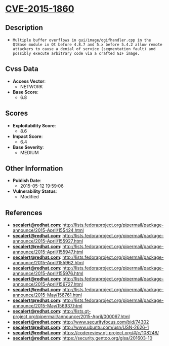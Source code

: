 
# [CVE-2015-1860](https://cve.mitre.org/cgi-bin/cvename.cgi?name=CVE-2015-1860)

## Description

- `Multiple buffer overflows in gui/image/qgifhandler.cpp in the QtBase module in Qt before 4.8.7 and 5.x before 5.4.2 allow remote attackers to cause a denial of service (segmentation fault) and possibly execute arbitrary code via a crafted GIF image.`

## Cvss Data

- **Access Vector**:
  - NETWORK
- **Base Score**:
  - 6.8

## Scores

- **Exploitability Score**:
  - 8.6
- **Impact Score**:
  - 6.4
- **Base Severity**:
  - MEDIUM

## Other Information

- **Publish Date**:
  - 2015-05-12 19:59:06
- **Vulnerability Status**:
  - Modified

## References

- **secalert@redhat.com**: http://lists.fedoraproject.org/pipermail/package-announce/2015-April/155424.html
- **secalert@redhat.com**: http://lists.fedoraproject.org/pipermail/package-announce/2015-April/155927.html
- **secalert@redhat.com**: http://lists.fedoraproject.org/pipermail/package-announce/2015-April/155947.html
- **secalert@redhat.com**: http://lists.fedoraproject.org/pipermail/package-announce/2015-April/155962.html
- **secalert@redhat.com**: http://lists.fedoraproject.org/pipermail/package-announce/2015-April/155976.html
- **secalert@redhat.com**: http://lists.fedoraproject.org/pipermail/package-announce/2015-April/156727.html
- **secalert@redhat.com**: http://lists.fedoraproject.org/pipermail/package-announce/2015-May/156761.html
- **secalert@redhat.com**: http://lists.fedoraproject.org/pipermail/package-announce/2015-May/156937.html
- **secalert@redhat.com**: http://lists.qt-project.org/pipermail/announce/2015-April/000067.html
- **secalert@redhat.com**: http://www.securityfocus.com/bid/74302
- **secalert@redhat.com**: http://www.ubuntu.com/usn/USN-2626-1
- **secalert@redhat.com**: https://codereview.qt-project.org/#/c/108248/
- **secalert@redhat.com**: https://security.gentoo.org/glsa/201603-10
